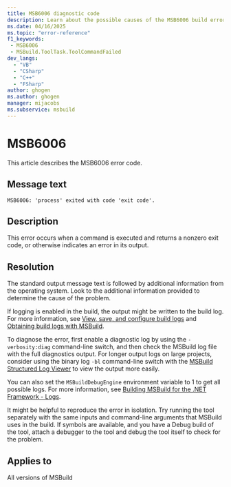 ```yaml
---
title: MSB6006 diagnostic code
description: Learn about the possible causes of the MSB6006 build error and get troubleshooting tips.
ms.date: 04/16/2025
ms.topic: "error-reference"
f1_keywords:
 - MSB6006
 - MSBuild.ToolTask.ToolCommandFailed
dev_langs:
  - "VB"
  - "CSharp"
  - "C++"
  - "FSharp"
author: ghogen
ms.author: ghogen
manager: mijacobs
ms.subservice: msbuild
---
```

# MSB6006

This article describes the MSB6006 error code.

## Message text

`MSB6006: 'process' exited with code 'exit code'.`

## Description

This error occurs when a command is executed and returns a nonzero exit code, or otherwise indicates an error in its output.

## Resolution

The standard output message text is followed by additional information from the operating system. Look to the additional information provided to determine the cause of the problem.

If logging is enabled in the build, the output might be written to the build log. For more information, see [View, save, and configure build logs](../../ide/how-to-view-save-and-configure-build-log-files.md) and [Obtaining build logs with MSBuild](../obtaining-build-logs-with-msbuild.md).

To diagnose the error, first enable a diagnostic log by using the `-verbosity:diag` command-line switch, and then check the MSBuild log file with the full diagnostics output. For longer output logs on large projects, consider using the binary log `-bl` command-line switch with the [MSBuild Structured Log Viewer](https://msbuildlog.com/) to view the output more easily. 

You can also set the `MSBuildDebugEngine` environment variable to 1 to get all possible logs. For more information, see [Building MSBuild for the .NET Framework - Logs](https://github.com/dotnet/msbuild/blob/main/documentation/wiki/Building-Testing-and-Debugging-on-Full-Framework-MSBuild.md#logs).

It might be helpful to reproduce the error in isolation. Try running the tool separately with the same inputs and command-line arguments that MSBuild uses in the build. If symbols are available, and you have a Debug build of the tool, attach a debugger to the tool and debug the tool itself to check for the problem.

## Applies to

All versions of MSBuild